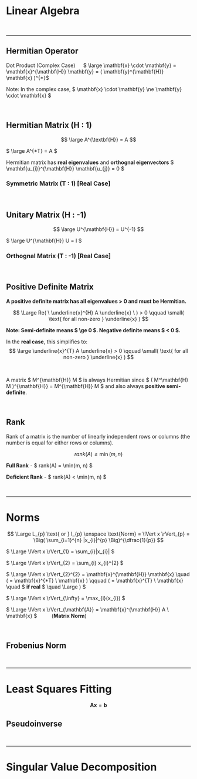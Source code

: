 # Linear Algebra



</br><hr>

## Hermitian Operator

Dot Product (Complex Case) &emsp; $ \large  \mathbf{x} \cdot \mathbf{y} = \mathbf{x}^{\mathbf{H}} \mathbf{y} = ( \mathbf{y}^{\mathbf{H}} \mathbf{x} )^{*}$

Note: In the complex case, $ \mathbf{x} \cdot \mathbf{y} \ne \mathbf{y} \cdot \mathbf{x} $

</br>

## Hermitian Matrix (H : 1)

$$ \large A^{\textbf{H}} = A $$

$ \large A^{*T} = A  $

Hermitian matrix has **real eigenvalues** and **orthognal eigenvectors** $ \mathbf{u_{i}}^{\mathbf{H}} \mathbf{u_{j}} = 0 $

### Symmetric Matrix (T : 1) [Real Case]

</br>

## Unitary Matrix (H : -1)

$$ \large U^{\mathbf{H}} = U^{-1} $$

$ \large U^{\mathbf{H}} U = I $

### Orthognal Matrix (T : -1) [Real Case]


</br>

## Positive Definite Matrix

**A positive definite matrix has all eigenvalues > 0 and must be Hermitian.**

$$ \Large Re( \ \underline{x}^{H} A \underline{x} \ ) > 0 \qquad \small( \text{ for all non-zero } \underline{x} ) $$

**Note: Semi-definite means $ \ge 0 $. Negative definite means $ < 0 $.**

In the **real case**, this simplifies to:
$$ \large \underline{x}^{T} A \underline{x} > 0 \qquad \small( \text{ for all non-zero } \underline{x} ) $$

</br>

A matrix $ M^{\mathbf{H}} M $ is always Hermitian since $ ( M^\mathbf{H} M )^{\mathbf{H}} = M^{\mathbf{H}} M $ and also always **positive semi-definite**.

</br>

## Rank
Rank of a matrix is the number of linearly independent rows or columns (the number is equal for either rows or columns).

$$ rank(A) \le \min(m, n) $$
 
**Full Rank** - $ rank(A) = \min(m, n) $

**Deficient Rank** - $ rank(A) < \min(m, n) $


</br><hr>

# Norms

$$ \Large L_{p} \text{ or } I_{p} \enspace \text{Norm} = \lVert x \rVert_{p} = \Big( \sum_{i=1}^{n} |x_{i}|^{p} \Big)^{\dfrac{1}{p}} $$

$ \Large \lVert x \rVert_{1} = \sum_{i}|x_{i}| $

$ \Large \lVert x \rVert_{2} = \sum_{i} x_{i}^{2} $

$ \Large \lVert x \rVert_{2}^{2} = \mathbf{x}^{\mathbf{H}}  \mathbf{x} \quad ( = \mathbf{x}^{*T} \ \mathbf{x} ) \qquad (  = \mathbf{x}^{T} \ \mathbf{x} \quad $ **if real** $ \quad  \Large ) $

$ \Large \lVert x \rVert_{\infty} = \max_{i}(x_{i}) $



$ \Large \lVert x \rVert_{\mathbf{A}} = \mathbf{x}^{\mathbf{H}} A \ \mathbf{x} $ &emsp; &emsp; (**Matrix Norm**) 

</br>

## Frobenius Norm


</br><hr>

# Least Squares Fitting

$$ \mathbf{A} \mathbf{x} = \mathbf{b} $$

## Pseudoinverse


</br><hr>

# Singular Value Decomposition






